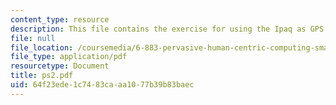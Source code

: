 ```yaml
---
content_type: resource
description: This file contains the exercise for using the Ipaq as GPS.
file: null
file_location: /coursemedia/6-883-pervasive-human-centric-computing-sma-5508-spring-2006/64f23ede1c7483caaa1077b39b83baec_ps2.pdf
file_type: application/pdf
resourcetype: Document
title: ps2.pdf
uid: 64f23ede-1c74-83ca-aa10-77b39b83baec
---
```

